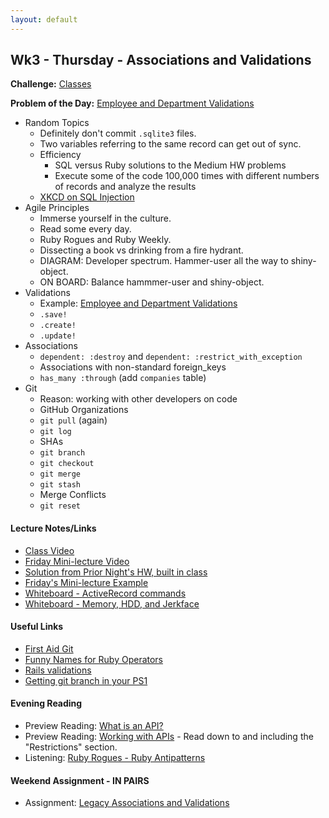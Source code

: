 ```yaml
---
layout: default
---
```


## Wk3 - Thursday - Associations and Validations

**Challenge:** [Classes](https://github.com/masonfmatthews/rails_assignments/blob/master/challenges/classes_challenge.rb)

**Problem of the Day:** [Employee and Department Validations](https://github.com/masonfmatthews/rails_assignments/blob/master/exercises/employee_and_department_validations)

* Random Topics
  * Definitely don't commit `.sqlite3` files.
  * Two variables referring to the same record can get out of sync.
  * Efficiency
    * SQL versus Ruby solutions to the Medium HW problems
    * Execute some of the code 100,000 times with different numbers of records and analyze the results
  * [XKCD on SQL Injection](https://xkcd.com/327/)
* Agile Principles
  * Immerse yourself in the culture.
  * Read some every day.
  * Ruby Rogues and Ruby Weekly.
  * Dissecting a book vs drinking from a fire hydrant.
  * DIAGRAM: Developer spectrum.  Hammer-user all the way to shiny-object.
  * ON BOARD: Balance hammmer-user and shiny-object.
* Validations
  * Example: [Employee and Department Validations](https://github.com/masonfmatthews/rails_assignments/blob/master/unused/exercises/employee_and_department_validations)
  * `.save!`
  * `.create!`
  * `.update!`
* Associations
  * `dependent: :destroy` and `dependent: :restrict_with_exception`
  * Associations with non-standard foreign_keys
  * `has_many :through` (add `companies` table)
* Git
  * Reason: working with other developers on code
  * GitHub Organizations
  * `git pull` (again)
  * `git log`
  * SHAs
  * `git branch`
  * `git checkout`
  * `git merge`
  * `git stash`
  * Merge Conflicts
  * `git reset`

#### Lecture Notes/Links

* [Class Video](https://youtu.be/AzCBvUBEcow)
* [Friday Mini-lecture Video](https://youtu.be/WU7kVrieisk)
* [Solution from Prior Night's HW, built in class](https://github.com/tiyd-rails-2015-08/database_solution)
* [Friday's Mini-lecture Example](https://github.com/tiyd-rails-2016-01/double_relationship_example)
* [Whiteboard - ActiveRecord commands](http://tiyd-rails.s3.amazonaws.com/pictures/uploaded_files/000/000/013/original/2.17.16_ruby_sql.JPG?1455804640)
* [Whiteboard - Memory, HDD, and Jerkface](http://tiyd-rails.s3.amazonaws.com/pictures/uploaded_files/000/000/014/original/2.18.16_jerkface.JPG?1455900304)

#### Useful Links

* [First Aid Git](http://ricardofilipe.com/projects/firstaidgit/#/)
* [Funny Names for Ruby Operators](http://ruby-operators.herokuapp.com/)
* [Rails validations](http://apidock.com/rails/ActiveModel/Validations/ClassMethods/validates)
* [Getting git branch in your PS1](https://github.com/jimeh/git-aware-prompt)

#### Evening Reading

* Preview Reading: [What is an API?](http://skillcrush.com/2012/07/04/api-2/)
* Preview Reading: [Working with APIs](http://www.theodinproject.com/ruby-on-rails/working-with-external-apis?ref=lnav) - Read down to and including the "Restrictions" section.
* Listening: [Ruby Rogues - Ruby Antipatterns](https://devchat.tv/ruby-rogues/032-rr-ruby-antipatterns)

#### Weekend Assignment - IN PAIRS

* Assignment: [Legacy Associations and Validations](https://github.com/tiyd-rails-2016-01/legacy_associations_and_validations)
<!-- * Feedback: [Legacy Associations and Validations Feedback](feedback) -->
